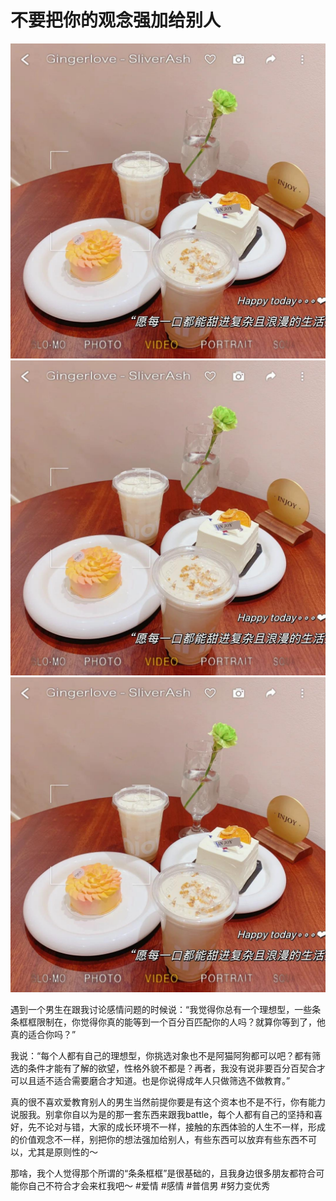 # 不要把你的观念强加给别人

![](img/ea3f70ca-2e77-4622-ba9e-d2abd6d8bba7.jpg)
![](img/c5997e91-cae3-43c5-909a-5a51bed2a4e2.jpg)
![](img/3d896ef8-5745-4b75-b876-54418c7857a8.jpg)

遇到一个男生在跟我讨论感情问题的时候说：“我觉得你总有一个理想型，一些条条框框限制在，你觉得你真的能等到一个百分百匹配你的人吗？就算你等到了，他真的适合你吗？”
 
我说：“每个人都有自己的理想型，你挑选对象也不是阿猫阿狗都可以吧？都有筛选的条件才能有了解的欲望，性格外貌不都是？再者，我没有说非要百分百契合才可以且适不适合需要磨合才知道。也是你说得成年人只做筛选不做教育。”
 
真的很不喜欢爱教育别人的男生当然前提你要是有这个资本也不是不行，你有能力说服我。别拿你自以为是的那一套东西来跟我battle，每个人都有自己的坚持和喜好，先不论对与错，大家的成长环境不一样，接触的东西体验的人生不一样，形成的价值观念不一样，别把你的想法强加给别人，有些东西可以放弃有些东西不可以，尤其是原则性的～
 
那啥，我个人觉得那个所谓的“条条框框”是很基础的，且我身边很多朋友都符合可能你自己不符合才会来杠我吧～
#爱情
#感情
#普信男
#努力变优秀